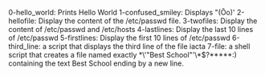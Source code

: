 0-hello_world: Prints Hello World
1-confused_smiley: Displays "(Ôo)'
2-hellofile: Display the content of the /etc/passwd file.
3-twofiles: Display the content of /etc/passwd and /etc/hosts
4-lastlines: Display the last 10 lines of /etc/passwd
5-firstlines: Display the first 10 lines of /etc/passwd
6-third_line: a script that displays the third line of the file iacta
7-file: a shell script that creates a file named exactly \*\\'"Best School"\'\\*$\?\*\*\*\*\*:) containing the text Best School ending by a new line.